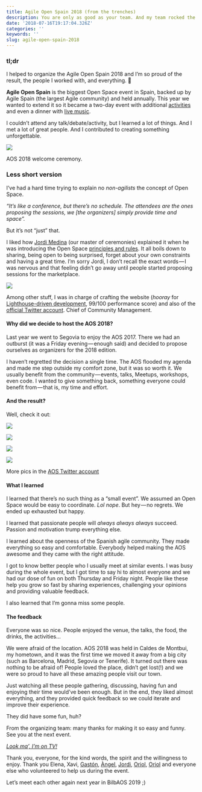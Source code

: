 ```yaml
---
title: Agile Open Spain 2018 (from the trenches)
description: You are only as good as your team. And my team rocked the AOS.
date: '2018-07-16T19:17:04.326Z'
categories: ''
keywords: ''
slug: agile-open-spain-2018
---
```


### tl;dr

I helped to organize the Agile Open Spain 2018 and I’m so proud of the result, the people I worked with, and everything. 🙌

**Agile Open Spain** is the biggest Open Space event in Spain, backed up by Agile Spain (the largest Agile community) and held annually. This year we wanted to extend it so it became a two-day event with additional [activities](https://twitter.com/agileopenspain/status/1017488363182526464) and even a dinner with [live music](https://twitter.com/agileopenspain/status/1017514690765840385).

I couldn’t attend any talk/debate/activity, but I learned a lot of things. And I met a lot of great people. And I contributed to creating something unforgettable.

![](https://cdn-images-1.medium.com/max/2560/0*VlEGNF8r9sKHAae6)

AOS 2018 welcome ceremony.

### Less short version

I’ve had a hard time trying to explain no _non-agilists_ the concept of Open Space.

_“It’s like a conference, but there’s no schedule. The attendees are the ones proposing the sessions, we \[the organizers\] simply provide time and space”._

But it’s not “just” that.

I liked how [Jordi Medina](https://medium.com/u/433a241c70db) (our master of ceremonies) explained it when he was introducing the Open Space [principles and rules](https://en.wikipedia.org/wiki/Open_Space_Technology#Guiding_principles_and_one_law). It all boils down to sharing, being open to being surprised, forget about your own constraints and having a great time. I’m sorry Jordi, I don’t recall the exact words — I was nervous and that feeling didn’t go away until people started proposing sessions for the marketplace.

![](https://cdn-images-1.medium.com/max/2560/0*2jhCwdlF-Fr9CxTT)

Among other stuff, I was in charge of crafting the website (_hooray_ for [Lighthouse-driven development](https://twitter.com/afontcu_/status/1006205059313668096), 99/100 performance score) and also of the [official Twitter account](https://twitter.com/agileopenspain). Chief of Community Management.

#### Why did we decide to host the AOS 2018?

Last year we went to Segovia to enjoy the AOS 2017. There we had an outburst (it was a Friday evening — enough said) and decided to propose ourselves as organizers for the 2018 edition.

I haven’t regretted the decision a single time. The AOS flooded my agenda and made me step outside my comfort zone, but it was so worth it. We usually benefit from the community — events, talks, Meetups, workshops, even code. I wanted to give something back, something everyone could benefit from — that is, my time and effort.

#### And the result?

Well, check it out:

![](https://cdn-images-1.medium.com/max/1200/0*gfSpkyniZywMkJ3Y.jpg)

![](https://cdn-images-1.medium.com/max/1200/0*oyBvT91kjPCQDoT2.jpg)

![](https://cdn-images-1.medium.com/max/1200/0*k300AvoJ_6fhSo2Y.jpg)

![](https://cdn-images-1.medium.com/max/1200/0*3vrYwHZmWBU0011y.jpg)

More pics in the [AOS Twitter account](https://twitter.com/agileopenspain/media)

#### What I learned

I learned that there’s no such thing as a “small event”. We assumed an Open Space would be easy to coordinate. _Lol nope_. But hey — no regrets. We ended up exhausted but happy.

I learned that passionate people will _always always_ _always_ succeed. Passion and motivation trump everything else.

I learned about the openness of the Spanish agile community. They made everything so easy and comfortable. Everybody helped making the AOS awesome and they came with the right attitude.

I got to know better people who I usually meet at similar events. I was busy during the whole event, but I got time to say hi to almost everyone and we had our dose of fun on both Thursday and Friday night. People like these help you grow so fast by sharing experiences, challenging your opinions and providing valuable feedback.

I also learned that I’m gonna miss some people.

#### The feedback

Everyone was so nice. People enjoyed the venue, the talks, the food, the drinks, the activities…

We were afraid of the location. AOS 2018 was held in Caldes de Montbui, my hometown, and it was the first time we moved it away from a big city (such as Barcelona, Madrid, Segovia or Tenerife). It turned out there was nothing to be afraid of! People loved the place, didn’t get lost(!) and we were so proud to have all these amazing people visit our town.

Just watching all these people gathering, discussing, having fun and enjoying their time would’ve been enough. But in the end, they liked almost everything, and they provided quick feedback so we could iterate and improve their experience.

They did have some fun, huh?

From the organizing team: many thanks for making it so easy and funny. See you at the next event.

[_Look ma’, I’m on TV!_](https://votv.alacarta.cat/caldes-de-montbui/noticia/professionals-del-software-debaten-a-caldes-sobre-bones-practiques)

Thank you, everyone, for the kind words, the spirit and the willingness to enjoy. Thank you Elena, Xavi, [Gastón](https://medium.com/u/409d3d7a16dc), [Àngel](https://medium.com/u/7fe05f68081), [Jordi](https://medium.com/u/433a241c70db), [Oriol](https://medium.com/u/2eef8447519c), [Oriol](https://medium.com/u/159709326bb5) and everyone else who volunteered to help us during the event.

Let’s meet each other again next year in BilbAOS 2019 ;)
